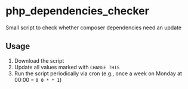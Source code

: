 # php_dependencies_checker
Small script to check whether composer dependencies need an update

## Usage
1. Download the script
2. Update all values marked with `CHANGE THIS`
3. Run the script periodically via cron (e.g., once a week on Monday at 00:00 = `0 0 * * 1`) 
